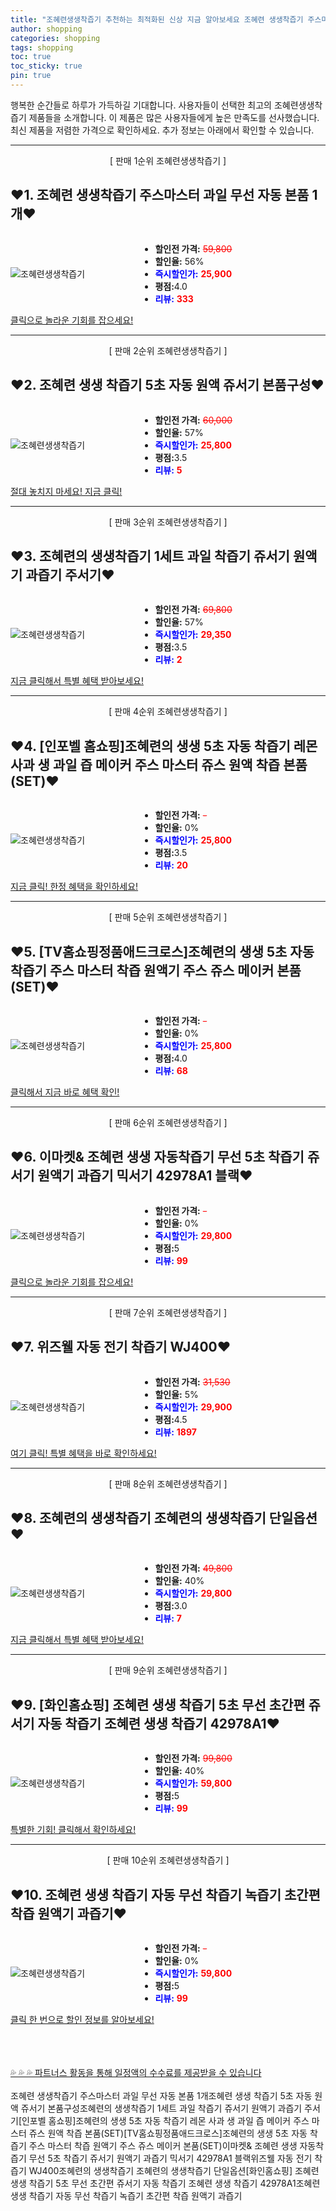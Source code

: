 ```yaml
---
title: "조혜련생생착즙기 추천하는 최적화된 신상 지금 알아보세요 조혜련 생생착즙기 주스마스터 과일 무선"
author: shopping
categories: shopping
tags: shopping
toc: true
toc_sticky: true
pin: true
---
```

행복한 순간들로 하루가 가득하길 기대합니다. 사용자들이 선택한 최고의 조혜련생생착즙기 제품들을 소개합니다. 이 제품은 많은 사용자들에게 높은 만족도를 선사했습니다. 최신 제품을 저렴한 가격으로 확인하세요. 추가 정보는 아래에서 확인할 수 있습니다.

---
<p class="toplist" style="margin: 0 auto; display: block; width: fit-content;">[ 판매 1순위 조혜련생생착즙기 ]</p>

<h2><strong>❤️1. 조혜련 생생착즙기 주스마스터 과일 무선 자동 본품 1개❤️</strong></h2>

<div style="display: flex; align-items: center;">
    <div style="flex: 0.4;">
        <img src="https://thumbnail6.coupangcdn.com/thumbnails/remote/230x230ex/image/vendor_inventory/e747/30c6ff47333d5dadc9acc1def9c9ab1b9dc94b75660ed1a94b96af5896c3.jpg" alt="조혜련생생착즙기" style="max-width: 100%;">
    </div>
    <div style="flex: 0.6; margin-left: 10px;">
        <ul>
            <li><strong>할인전 가격:</strong> <del style="color: red;">59,800</del></li>
            <li><strong>할인율:</strong> 56%</li>
            <li><span style='color:blue'><strong>즉시할인가:</strong></span> <span style='color:red'><strong>25,900</strong></span></li>
            <li><strong>평점:</strong>4.0</li>
            <li><span style='color:blue'><strong>리뷰:</strong></span> <span style='color:red'><strong>333</strong></span></li>
        </ul>
    </div>
</div>
<div class="center">
    <a href="https://William4Davisa.github.io?lptag=AF9450613&subid=githubio&pageKey=7594427608&traceid=V0-153&itemId=20315872083&vendorItemId=87176562451" class="myButton">
        클릭으로 놀라운 기회를 잡으세요!
    </a>
</div>


---
<p class="toplist" style="margin: 0 auto; display: block; width: fit-content;">[ 판매 2순위 조혜련생생착즙기 ]</p>

<h2><strong>❤️2. 조혜련 생생 착즙기 5초 자동 원액 쥬서기 본품구성❤️</strong></h2>

<div style="display: flex; align-items: center;">
    <div style="flex: 0.4;">
        <img src="https://thumbnail10.coupangcdn.com/thumbnails/remote/230x230ex/image/vendor_inventory/40a7/fd237cf4eae5e24e2560567724ddbde42e19b3d7a21fe2af9aa1c15d93b0.jpg" alt="조혜련생생착즙기" style="max-width: 100%;">
    </div>
    <div style="flex: 0.6; margin-left: 10px;">
        <ul>
            <li><strong>할인전 가격:</strong> <del style="color: red;">60,000</del></li>
            <li><strong>할인율:</strong> 57%</li>
            <li><span style='color:blue'><strong>즉시할인가:</strong></span> <span style='color:red'><strong>25,800</strong></span></li>
            <li><strong>평점:</strong>3.5</li>
            <li><span style='color:blue'><strong>리뷰:</strong></span> <span style='color:red'><strong>5</strong></span></li>
        </ul>
    </div>
</div>
<div class="center">
    <a href="https://William4Davisa.github.io?lptag=AF9450613&subid=githubio&pageKey=7381283947&traceid=V0-153&itemId=19063111628&vendorItemId=86185985152" class="myButton">
        절대 놓치지 마세요! 지금 클릭!
    </a>
</div>


---
<p class="toplist" style="margin: 0 auto; display: block; width: fit-content;">[ 판매 3순위 조혜련생생착즙기 ]</p>

<h2><strong>❤️3. 조혜련의 생생착즙기 1세트 과일 착즙기 쥬서기 원액기 과즙기 주서기❤️</strong></h2>

<div style="display: flex; align-items: center;">
    <div style="flex: 0.4;">
        <img src="https://thumbnail10.coupangcdn.com/thumbnails/remote/230x230ex/image/vendor_inventory/8924/f44cfeb80471b0936640a819c9f499dd18eaeac3eb6ad9b19b2c97664dfd.jpg" alt="조혜련생생착즙기" style="max-width: 100%;">
    </div>
    <div style="flex: 0.6; margin-left: 10px;">
        <ul>
            <li><strong>할인전 가격:</strong> <del style="color: red;">69,800</del></li>
            <li><strong>할인율:</strong> 57%</li>
            <li><span style='color:blue'><strong>즉시할인가:</strong></span> <span style='color:red'><strong>29,350</strong></span></li>
            <li><strong>평점:</strong>3.5</li>
            <li><span style='color:blue'><strong>리뷰:</strong></span> <span style='color:red'><strong>2</strong></span></li>
        </ul>
    </div>
</div>
<div class="center">
    <a href="https://William4Davisa.github.io?lptag=AF9450613&subid=githubio&pageKey=7383082983&traceid=V0-153&itemId=19071824054&vendorItemId=86194440116" class="myButton">
        지금 클릭해서 특별 혜택 받아보세요!
    </a>
</div>


---
<p class="toplist" style="margin: 0 auto; display: block; width: fit-content;">[ 판매 4순위 조혜련생생착즙기 ]</p>

<h2><strong>❤️4. [인포벨 홈쇼핑]조혜련의 생생 5초 자동 착즙기 레몬 사과 생 과일 즙 메이커 주스 마스터 쥬스 원액 착즙 본품(SET)❤️</strong></h2>

<div style="display: flex; align-items: center;">
    <div style="flex: 0.4;">
        <img src="https://thumbnail7.coupangcdn.com/thumbnails/remote/230x230ex/image/vendor_inventory/cc4a/f2cbe9d0b193f1eac9ec2be1821fff36e8042fad6094216953a38dc84198.jpg" alt="조혜련생생착즙기" style="max-width: 100%;">
    </div>
    <div style="flex: 0.6; margin-left: 10px;">
        <ul>
            <li><strong>할인전 가격:</strong> <del style="color: red;">-</del></li>
            <li><strong>할인율:</strong> 0%</li>
            <li><span style='color:blue'><strong>즉시할인가:</strong></span> <span style='color:red'><strong>25,800</strong></span></li>
            <li><strong>평점:</strong>3.5</li>
            <li><span style='color:blue'><strong>리뷰:</strong></span> <span style='color:red'><strong>20</strong></span></li>
        </ul>
    </div>
</div>
<div class="center">
    <a href="https://William4Davisa.github.io?lptag=AF9450613&subid=githubio&pageKey=7759678917&traceid=V0-153&itemId=20922417692&vendorItemId=85949260734" class="myButton">
        지금 클릭! 한정 혜택을 확인하세요!
    </a>
</div>


---
<p class="toplist" style="margin: 0 auto; display: block; width: fit-content;">[ 판매 5순위 조혜련생생착즙기 ]</p>

<h2><strong>❤️5. [TV홈쇼핑정품애드크로스]조혜련의 생생 5초 자동 착즙기 주스 마스터 착즙 원액기 주스 쥬스 메이커 본품(SET)❤️</strong></h2>

<div style="display: flex; align-items: center;">
    <div style="flex: 0.4;">
        <img src="https://thumbnail9.coupangcdn.com/thumbnails/remote/230x230ex/image/vendor_inventory/5d4a/cd35930987f8cfbb937e222e78192634edb6871553ce53bad9012af2966b.jpg" alt="조혜련생생착즙기" style="max-width: 100%;">
    </div>
    <div style="flex: 0.6; margin-left: 10px;">
        <ul>
            <li><strong>할인전 가격:</strong> <del style="color: red;">-</del></li>
            <li><strong>할인율:</strong> 0%</li>
            <li><span style='color:blue'><strong>즉시할인가:</strong></span> <span style='color:red'><strong>25,800</strong></span></li>
            <li><strong>평점:</strong>4.0</li>
            <li><span style='color:blue'><strong>리뷰:</strong></span> <span style='color:red'><strong>68</strong></span></li>
        </ul>
    </div>
</div>
<div class="center">
    <a href="https://William4Davisa.github.io?lptag=AF9450613&subid=githubio&pageKey=7776440871&traceid=V0-153&itemId=21007348401&vendorItemId=85793309018" class="myButton">
        클릭해서 지금 바로 혜택 확인!
    </a>
</div>


---
<p class="toplist" style="margin: 0 auto; display: block; width: fit-content;">[ 판매 6순위 조혜련생생착즙기 ]</p>

<h2><strong>❤️6. 이마켓& 조혜련 생생 자동착즙기 무선 5초 착즙기 쥬서기 원액기 과즙기 믹서기 42978A1 블랙❤️</strong></h2>

<div style="display: flex; align-items: center;">
    <div style="flex: 0.4;">
        <img src="https://thumbnail10.coupangcdn.com/thumbnails/remote/230x230ex/image/vendor_inventory/8aee/22fd4045aa1e55eb1bf2d75a53c9d9cabd1cc638c5b2389a366f8311e753.jpg" alt="조혜련생생착즙기" style="max-width: 100%;">
    </div>
    <div style="flex: 0.6; margin-left: 10px;">
        <ul>
            <li><strong>할인전 가격:</strong> <del style="color: red;">-</del></li>
            <li><strong>할인율:</strong> 0%</li>
            <li><span style='color:blue'><strong>즉시할인가:</strong></span> <span style='color:red'><strong>29,800</strong></span></li>
            <li><strong>평점:</strong>5</li>
            <li><span style='color:blue'><strong>리뷰:</strong></span> <span style='color:red'><strong>99</strong></span></li>
        </ul>
    </div>
</div>
<div class="center">
    <a href="https://William4Davisa.github.io?lptag=AF9450613&subid=githubio&pageKey=8135302268&traceid=V0-153&itemId=23108401966&vendorItemId=90141667929" class="myButton">
        클릭으로 놀라운 기회를 잡으세요!
    </a>
</div>


---
<p class="toplist" style="margin: 0 auto; display: block; width: fit-content;">[ 판매 7순위 조혜련생생착즙기 ]</p>

<h2><strong>❤️7. 위즈웰 자동 전기 착즙기 WJ400❤️</strong></h2>

<div style="display: flex; align-items: center;">
    <div style="flex: 0.4;">
        <img src="https://thumbnail7.coupangcdn.com/thumbnails/remote/230x230ex/image/retail/images/2020/08/05/10/0/37bcd414-774a-4cb8-a844-77a39f7ffd3d.jpg" alt="조혜련생생착즙기" style="max-width: 100%;">
    </div>
    <div style="flex: 0.6; margin-left: 10px;">
        <ul>
            <li><strong>할인전 가격:</strong> <del style="color: red;">31,530</del></li>
            <li><strong>할인율:</strong> 5%</li>
            <li><span style='color:blue'><strong>즉시할인가:</strong></span> <span style='color:red'><strong>29,900</strong></span></li>
            <li><strong>평점:</strong>4.5</li>
            <li><span style='color:blue'><strong>리뷰:</strong></span> <span style='color:red'><strong>1897</strong></span></li>
        </ul>
    </div>
</div>
<div class="center">
    <a href="https://William4Davisa.github.io?lptag=AF9450613&subid=githubio&pageKey=1918920951&traceid=V0-153&itemId=3258184758&vendorItemId=71245249747" class="myButton">
        여기 클릭! 특별 혜택을 바로 확인하세요!
    </a>
</div>


---
<p class="toplist" style="margin: 0 auto; display: block; width: fit-content;">[ 판매 8순위 조혜련생생착즙기 ]</p>

<h2><strong>❤️8. 조혜련의 생생착즙기 조혜련의 생생착즙기 단일옵션❤️</strong></h2>

<div style="display: flex; align-items: center;">
    <div style="flex: 0.4;">
        <img src="https://thumbnail7.coupangcdn.com/thumbnails/remote/230x230ex/image/vendor_inventory/9d7d/374c0303687f183f72198777c33065c1bc571ac543faf644cf4dba8196a7.jpg" alt="조혜련생생착즙기" style="max-width: 100%;">
    </div>
    <div style="flex: 0.6; margin-left: 10px;">
        <ul>
            <li><strong>할인전 가격:</strong> <del style="color: red;">49,800</del></li>
            <li><strong>할인율:</strong> 40%</li>
            <li><span style='color:blue'><strong>즉시할인가:</strong></span> <span style='color:red'><strong>29,800</strong></span></li>
            <li><strong>평점:</strong>3.0</li>
            <li><span style='color:blue'><strong>리뷰:</strong></span> <span style='color:red'><strong>7</strong></span></li>
        </ul>
    </div>
</div>
<div class="center">
    <a href="https://William4Davisa.github.io?lptag=AF9450613&subid=githubio&pageKey=7863565530&traceid=V0-153&itemId=23100050583&vendorItemId=90133395996" class="myButton">
        지금 클릭해서 특별 혜택 받아보세요!
    </a>
</div>


---
<p class="toplist" style="margin: 0 auto; display: block; width: fit-content;">[ 판매 9순위 조혜련생생착즙기 ]</p>

<h2><strong>❤️9. [화인홈쇼핑] 조혜련 생생 착즙기 5초 무선 초간편 쥬서기 자동 착즙기 조혜련 생생 착즙기 42978A1❤️</strong></h2>

<div style="display: flex; align-items: center;">
    <div style="flex: 0.4;">
        <img src="https://thumbnail9.coupangcdn.com/thumbnails/remote/230x230ex/image/vendor_inventory/b946/9f0759bbb3f3a6aee83fb6a26198a54143c2d75b3312bc7e8b4a3827ef03.jpg" alt="조혜련생생착즙기" style="max-width: 100%;">
    </div>
    <div style="flex: 0.6; margin-left: 10px;">
        <ul>
            <li><strong>할인전 가격:</strong> <del style="color: red;">99,800</del></li>
            <li><strong>할인율:</strong> 40%</li>
            <li><span style='color:blue'><strong>즉시할인가:</strong></span> <span style='color:red'><strong>59,800</strong></span></li>
            <li><strong>평점:</strong>5</li>
            <li><span style='color:blue'><strong>리뷰:</strong></span> <span style='color:red'><strong>99</strong></span></li>
        </ul>
    </div>
</div>
<div class="center">
    <a href="https://William4Davisa.github.io?lptag=AF9450613&subid=githubio&pageKey=7385292550&traceid=V0-153&itemId=19082259409&vendorItemId=86204587199" class="myButton">
        특별한 기회! 클릭해서 확인하세요!
    </a>
</div>


---
<p class="toplist" style="margin: 0 auto; display: block; width: fit-content;">[ 판매 10순위 조혜련생생착즙기 ]</p>

<h2><strong>❤️10. 조혜련 생생 착즙기 자동 무선 착즙기 녹즙기 초간편 착즙 원액기 과즙기❤️</strong></h2>

<div style="display: flex; align-items: center;">
    <div style="flex: 0.4;">
        <img src="https://thumbnail6.coupangcdn.com/thumbnails/remote/230x230ex/image/vendor_inventory/781c/19b187f91ea7a7ccf104cbeed037b6f6ea4860f5a3d699dc6ac10c271de0.jpg" alt="조혜련생생착즙기" style="max-width: 100%;">
    </div>
    <div style="flex: 0.6; margin-left: 10px;">
        <ul>
            <li><strong>할인전 가격:</strong> <del style="color: red;">-</del></li>
            <li><strong>할인율:</strong> 0%</li>
            <li><span style='color:blue'><strong>즉시할인가:</strong></span> <span style='color:red'><strong>59,800</strong></span></li>
            <li><strong>평점:</strong>5</li>
            <li><span style='color:blue'><strong>리뷰:</strong></span> <span style='color:red'><strong>99</strong></span></li>
        </ul>
    </div>
</div>
<div class="center">
    <a href="https://William4Davisa.github.io?lptag=AF9450613&subid=githubio&pageKey=7386238090&traceid=V0-153&itemId=19087134103&vendorItemId=86208747905" class="myButton">
        클릭 한 번으로 할인 정보를 알아보세요!
    </a>
</div>

<br><br><br>[💦 💦 💦 파트너스 활동을 통해 일정액의 수수료를 제공받을 수 있습니다](https://link.coupang.com/a/bcpT2c)<br><br>조혜련 생생착즙기 주스마스터 과일 무선 자동 본품 1개조혜련 생생 착즙기 5초 자동 원액 쥬서기 본품구성조혜련의 생생착즙기 1세트 과일 착즙기 쥬서기 원액기 과즙기 주서기[인포벨 홈쇼핑]조혜련의 생생 5초 자동 착즙기 레몬 사과 생 과일 즙 메이커 주스 마스터 쥬스 원액 착즙 본품(SET)[TV홈쇼핑정품애드크로스]조혜련의 생생 5초 자동 착즙기 주스 마스터 착즙 원액기 주스 쥬스 메이커 본품(SET)이마켓& 조혜련 생생 자동착즙기 무선 5초 착즙기 쥬서기 원액기 과즙기 믹서기 42978A1 블랙위즈웰 자동 전기 착즙기 WJ400조혜련의 생생착즙기 조혜련의 생생착즙기 단일옵션[화인홈쇼핑] 조혜련 생생 착즙기 5초 무선 초간편 쥬서기 자동 착즙기 조혜련 생생 착즙기 42978A1조혜련 생생 착즙기 자동 무선 착즙기 녹즙기 초간편 착즙 원액기 과즙기